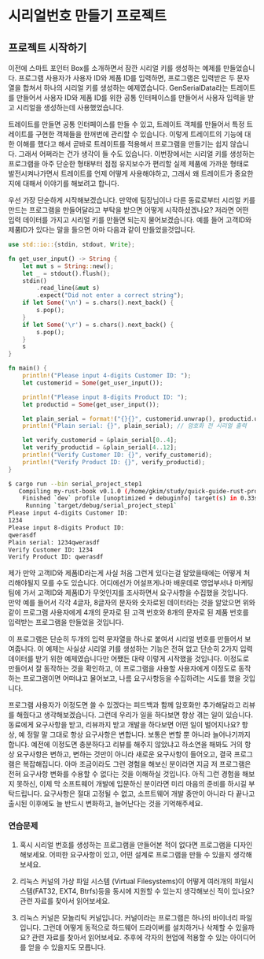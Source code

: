 # 시리얼번호 만들기 프로젝트

## 프로젝트 시작하기

이전에 스마트 포인터 Box를 소개하면서 잠깐 시리얼 키를 생성하는 예제를 만들었습니다. 프로그램 사용자가 사용자 ID와 제품 ID를 입력하면, 프로그램은 입력받은 두 문자열을 합쳐서 하나의 시리얼 키를 생성하는 예제였습니다. GenSerialData라는 트레이트를 만들어서 사용자 ID와 제품 ID를 위한 공통 인터페이스를 만들어서 사용자 입력을 받고 시리얼을 생성하는데 사용했었습니다.

트레이트를 만들면 공통 인터페이스를 만들 수 있고, 트레이트 객체를 만들어서 특정 트레이트를 구현한 객체들을 한꺼번에 관리할 수 있습니다. 이렇게 트레이트의 기능에 대한 이해를 했다고 해서 곧바로 트레이트를 적용해서 프로그램을 만들기는 쉽지 않습니다. 그래서 어쩌라는 건가 생각이 들 수도 있습니다. 이번장에서는 시리얼 키를 생성하는 프로그램을 아주 단순한 형태부터 점점 유지보수가 편리할 실제 제품에 가까운 형태로 발전시켜나가면서 트레이트를 언제 어떻게 사용해야하고, 그래서 왜 트레이트가 중요한지에 대해서 이야기를 해보려고 합니다.

우선 가장 단순하게 시작해보겠습니다. 만약에 팀장님이나 다른 동료로부터 시리얼 키를 만드는 프로그램을 만들어달라고 부탁을 받으면 어떻게 시작하셨겠나요? 저라면 어떤 입력 데이터를 가지고 시리얼 키를 만들면 되는지 물어보겠습니다. 예를 들어 고객ID와 제품ID가 있다는 말을 들으면 아마 다음과 같이 만들었을것입니다.

```rust
use std::io::{stdin, stdout, Write};

fn get_user_input() -> String {
    let mut s = String::new();
    let _ = stdout().flush();
    stdin()
        .read_line(&mut s)
        .expect("Did not enter a correct string");
    if let Some('\n') = s.chars().next_back() {
        s.pop();
    }
    if let Some('\r') = s.chars().next_back() {
        s.pop();
    }
    s
}

fn main() {
    println!("Please input 4-digits Customer ID: ");
    let customerid = Some(get_user_input());

    println!("Please input 8-digits Product ID: ");
    let productid = Some(get_user_input());

    let plain_serial = format!("{}{}", customerid.unwrap(), productid.unwrap());
    println!("Plain serial: {}", plain_serial); // 암호화 전 시리얼 출력

    let verify_customerid = &plain_serial[0..4];
    let verify_productid = &plain_serial[4..12];
    println!("Verify Customer ID: {}", verify_customerid);
    println!("Verify Product ID: {}", verify_productid);
}
```

```bash
$ cargo run --bin serial_project_step1
   Compiling my-rust-book v0.1.0 (/home/gkim/study/quick-guide-rust-programming)
    Finished `dev` profile [unoptimized + debuginfo] target(s) in 0.33s
     Running `target/debug/serial_project_step1`
Please input 4-digits Customer ID: 
1234
Please input 8-digits Product ID: 
qwerasdf
Plain serial: 1234qwerasdf
Verify Customer ID: 1234
Verify Product ID: qwerasdf
```

제가 만약 고객ID와 제품ID라는게 사실 처음 그런게 있다는걸 알았을때에는 어떻게 처리해야될지 모를 수도 있습니다. 어디에선가 어설프게나마 배운데로 영업부서나 마케팅팀에 가서 고객ID와 제품ID가 무엇인지를 조사하면서 요구사항을 수집했을 것입니다. 만약 예를 들어서 각각 4글자, 8글자의 문자와 숫자로된 데이터라는 것을 알았으면 위와 같이 프로그램 사용자에게 4개의 문자로 된 고객 번호와 8개의 문자로 된 제품 번호를 입력받는 프로그램을 만들었을 것입니다. 

이 프로그램은 단순히 두개의 입력 문자열을 하나로 붙여서 시리얼 번호를 만들어서 보여줍니다. 이 예제는 사실상 시리얼 키를 생성하는 기능은 전혀 없고 단순히 2가지 입력 데이터를 받기 위한 예제였습니다만 어쨌든 대략 이렇게 시작했을 것입니다. 이정도로 만들어서 잘 동작하는 것을 확인하고, 이 프로그램을 사용할 사용자에게 이정도로 동작하는 프로그램이면 어떠냐고 물어보고, 나름 요구사항등을 수집하려는 시도를 했을 것입니다.

프로그램 사용자가 이정도면 쓸 수 있겠다는 피드백과 함께 암호화만 추가해달라고 리뷰를 해줬다고 생각해보겠습니다. 그런데 우리가 일을 하다보면 항상 겪는 일이 있습니다. 동료에게 요구사항을 받고, 리뷰까지 받고 개발을 하다보면 어떤 일이 벌어지나요? 항상, 예 정말 말 그대로 항상 요구사항은 변합니다. 보통은 변할 뿐 아니라 늘어나기까지 합니다. 예전에 이정도면 충분하다고 리뷰를 해주지 않았냐고 하소연을 해봐도 거의 항상 요구사항은 변하고, 변하는 것만이 아니라 새로운 요구사항이 들어오고, 결국 프로그램은 복잡해집니다. 아마 조금이라도 그런 경험을 해보신 분이라면 지금 저 프로그램은 전혀 요구사항 변화를 수용할 수 없다는 것을 이해하실 것입니다. 아직 그런 경험을 해보지 못하신, 이제 막 소프트웨어 개발에 입문하신 분이라면 미리 마음의 준비를 하시길 부탁드립니다. 요구사항은 절대 고정될 수 없고, 소프트웨어 개발 중만이 아니라 다 끝나고 출시된 이후에도 늘 반드시 변화하고, 늘어난다는 것을 기억해주세요.

### 연습문제

1. 혹시 시리얼 번호를 생성하는 프로그램을 만들어본 적이 없다면 프로그램을 디자인해보세요. 어떠한 요구사항이 있고, 어떤 설계로 프로그램을 만들 수 있을지 생각해보세요.

2. 리눅스 커널의 가상 파일 시스템 (Virtual Filesystems)이 어떻게 여러개의 파일시스템(FAT32, EXT4, Btrfs)등을 동시에 지원할 수 있는지 생각해보신 적이 있나요? 관련 자료를 찾아서 읽어보세요.

3. 리눅스 커널은 모놀리틱 커널입니다. 커널이라는 프로그램은 하나의 바이너리 파일입니다. 그런데 어떻게 동적으로 하드웨어 드라이버를 설치하거나 삭제할 수 있을까요? 관련 자료를 찾아서 읽어보세요. 추후에 각자의 현업에 적용할 수 있는 아이디어를 얻을 수 있을지도 모릅니다.